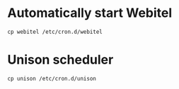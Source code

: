 # Automatically start Webitel

	cp webitel /etc/cron.d/webitel

# Unison scheduler 

	cp unison /etc/cron.d/unison